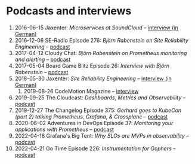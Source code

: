 # Podcasts and interviews

1. 2016-06-15 Jaxenter: _Microservices at SoundCloud_ – [interview (in German)](https://jaxenter.de/microservices-interview-soundcloud-43191)
1. 2016-12-06 SE-Radio Episode 276: _Björn Rabenstein on Site Reliability Engineering_ – [podcast](https://www.se-radio.net/2016/12/se-radio-episode-276-bjorn-rabenstein-on-site-reliability-engineering/)
1. 2017-04-12 Cloudy Chat: _Björn Rabenstein on Prometheus monitoring and alerting_ – [podcast](https://www.mixcloud.com/cloudychat/bjorn-rabenstein-on-prometheus-monitoring-and-alerting/)
1. 2017-05-04 Board Game Blitz Episode 26: _Interview with Björn Rabenstein_ – [podcast](http://www.boardgameblitz.com/posts/60/episode-26-interview-with-bjorn-rabenstein)
1. 2018-05-30 Jaxenter: _Site Reliability Engineering_ – [interview (in German)](https://jaxenter.de/site-reliability-engineering-interview-78032)
   1. 2019-08-26 CodeMotion Magazine – [interview](https://www.codemotion.com/magazine/dev-hub/cloud-manager/interview-with-bjorn-rabenstein-codemotion-berlin-2018/)
1. 2019-09-25 The Cloudcast: _Dashboards, Metrics and Observability_ – [podcast](https://www.thecloudcast.net/2019/09/dashboards-metrics-and-observability.html)
1. 2019-12-27 The Changelog Episode 375: _Gerhard goes to KubeCon (part 2) talking Prometheus, Grafana, & Crossplane_ – [podcast](https://changelog.com/podcast/375)
1. 2020-06-02 Adventures in DevOps Episode 37: _Monitoring your applications with Prometheus_ – [podcast](https://devchat.tv/adventures-in-devops/devops-037-monitoring-your-applications-with-prometheus-with-bjorn-rabenstein/)
1. 2022-04-18 Grafana's Big Tent: _Why SLOs are MVPs in observability_ – [podcast](https://bigtent.fm/3)
1. 2022-04-21 Go Time Episode 226: _Instrumentation for Gophers_ – [podcast](https://changelog.com/gotime/226)
